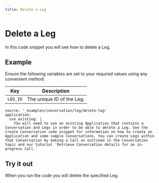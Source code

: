```yaml
---
title: Delete a Leg
---
```


# Delete a Leg

In this code snippet you will see how to delete a Leg.

## Example

Ensure the following variables are set to your required values using any convenient method:

Key | Description
-- | --
`LEG_ID` | The unique ID of the Leg.

```code_snippets
source: '_examples/conversation/leg/delete-leg'
application:
  use_existing: |
    You will need to use an existing Application that contains a Conversation and Legs in order to be able to delete a Leg. See the Create Conversation code snippet for information on how to create an Application and some sample Conversations. You can create Legs within that Conversation by making a Call as outlined in the Conversation topic and our tutorial `Retrieve Conversation details for an in-progress Call.`
```

## Try it out

When you run the code you will delete the specified Leg.
